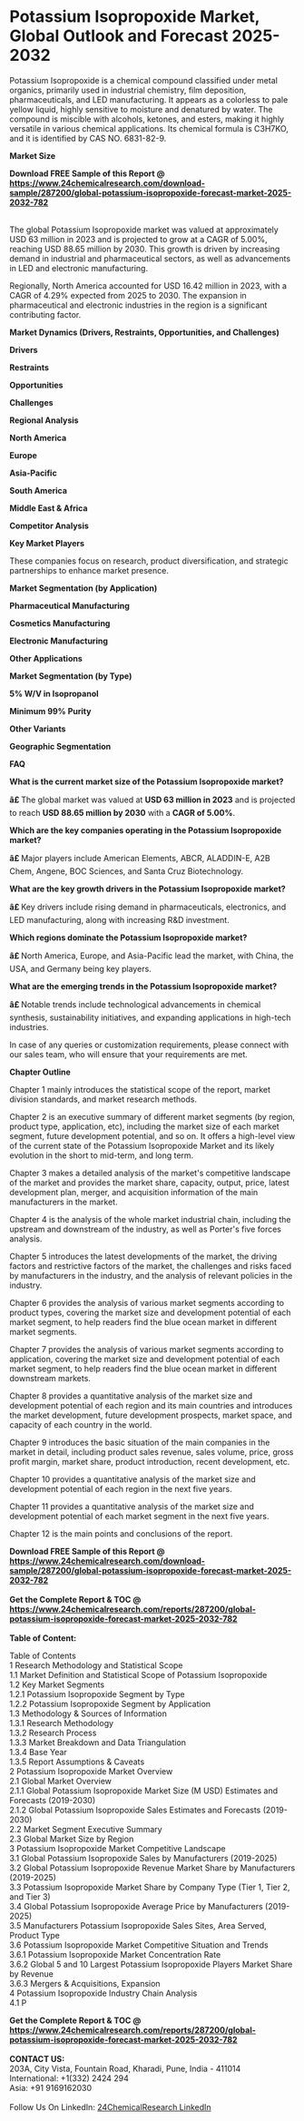 <h1>Potassium Isopropoxide Market, Global Outlook and Forecast 2025-2032</h1><p>Potassium Isopropoxide is a chemical compound classified under metal organics, primarily used in industrial chemistry, film deposition, pharmaceuticals, and LED manufacturing. It appears as a colorless to pale yellow liquid, highly sensitive to moisture and denatured by water. The compound is miscible with alcohols, ketones, and esters, making it highly versatile in various chemical applications. Its chemical formula is C3H7KO, and it is identified by CAS NO. 6831-82-9.</p><p>
<strong>Market Size</strong></p><p>
</p><div><b>Download FREE Sample of this Report @ 
            <a href="https://www.24chemicalresearch.com/download-sample/287200/global-potassium-isopropoxide-forecast-market-2025-2032-782">
            https://www.24chemicalresearch.com/download-sample/287200/global-potassium-isopropoxide-forecast-market-2025-2032-782</a></b></div><br><p>The global Potassium Isopropoxide market was valued at approximately USD 63 million in 2023 and is projected to grow at a CAGR of 5.00%, reaching USD 88.65 million by 2030. This growth is driven by increasing demand in industrial and pharmaceutical sectors, as well as advancements in LED and electronic manufacturing.</p><p>
</p><p>Regionally, North America accounted for USD 16.42 million in 2023, with a CAGR of 4.29% expected from 2025 to 2030. The expansion in pharmaceutical and electronic industries in the region is a significant contributing factor.</p><p>
<strong>Market Dynamics (Drivers, Restraints, Opportunities, and Challenges)</strong></p><p>
<strong>Drivers</strong></p><p>
</p><p>
<strong>Restraints</strong></p><p>
</p><p>
<strong>Opportunities</strong></p><p>
</p><p>
<strong>Challenges</strong></p><p>
</p><p>
<strong>Regional Analysis</strong></p><p>
<strong>North America</strong></p><p>
</p><p>
<strong>Europe</strong></p><p>
</p><p>
<strong>Asia-Pacific</strong></p><p>
</p><p>
<strong>South America</strong></p><p>
</p><p>
<strong>Middle East &amp; Africa</strong></p><p>
</p><p>
<strong>Competitor Analysis</strong></p><p>
<strong>Key Market Players</strong></p><p>
</p><p>
</p><p>These companies focus on research, product diversification, and strategic partnerships to enhance market presence.</p><p>
<strong>Market Segmentation (by Application)</strong></p><p>
<strong>Pharmaceutical Manufacturing</strong></p><p>
</p><p>
<strong>Cosmetics Manufacturing</strong></p><p>
</p><p>
<strong>Electronic Manufacturing</strong></p><p>
</p><p>
<strong>Other Applications</strong></p><p>
</p><p>
<strong>Market Segmentation (by Type)</strong></p><p>
<strong>5% W/V in Isopropanol</strong></p><p>
</p><p>
<strong>Minimum 99% Purity</strong></p><p>
</p><p>
<strong>Other Variants</strong></p><p>
</p><p>
<strong>Geographic Segmentation</strong></p><p>
</p><p>
<strong>FAQ </strong></p><p>
<strong>What is the current market size of the Potassium Isopropoxide market?</strong></p><p>
</p><p><strong>â£ </strong>The global market was valued at <strong>USD 63 million in 2023</strong> and is projected to reach <strong>USD 88.65 million by 2030</strong> with a <strong>CAGR of 5.00%</strong>.</p><p>
<strong>Which are the key companies operating in the Potassium Isopropoxide market?</strong></p><p>
</p><p><strong>â£ </strong>Major players include American Elements, ABCR, ALADDIN-E, A2B Chem, Angene, BOC Sciences, and Santa Cruz Biotechnology.</p><p>
<strong>What are the key growth drivers in the Potassium Isopropoxide market?</strong></p><p>
</p><p><strong>â£ </strong>Key drivers include rising demand in pharmaceuticals, electronics, and LED manufacturing, along with increasing R&amp;D investment.</p><p>
<strong>Which regions dominate the Potassium Isopropoxide market?</strong></p><p>
</p><p><strong>â£ </strong>North America, Europe, and Asia-Pacific lead the market, with China, the USA, and Germany being key players.</p><p>
<strong>What are the emerging trends in the Potassium Isopropoxide market?</strong></p><p>
</p><p><strong>â£ </strong>Notable trends include technological advancements in chemical synthesis, sustainability initiatives, and expanding applications in high-tech industries.</p><p>
</p><p>
</p><p>
In case of any queries or customization requirements, please connect with our sales team, who will ensure that your requirements are met.</p><p>
<strong>Chapter Outline</strong></p><p>
Chapter 1 mainly introduces the statistical scope of the report, market division standards, and market research methods.</p><p>
Chapter 2 is an executive summary of different market segments (by region, product type, application, etc), including the market size of each market segment, future development potential, and so on. It offers a high-level view of the current state of the Potassium Isopropoxide Market and its likely evolution in the short to mid-term, and long term.</p><p>
Chapter 3 makes a detailed analysis of the market's competitive landscape of the market and provides the market share, capacity, output, price, latest development plan, merger, and acquisition information of the main manufacturers in the market.</p><p>
Chapter 4 is the analysis of the whole market industrial chain, including the upstream and downstream of the industry, as well as Porter's five forces analysis.</p><p>
Chapter 5 introduces the latest developments of the market, the driving factors and restrictive factors of the market, the challenges and risks faced by manufacturers in the industry, and the analysis of relevant policies in the industry.</p><p>
Chapter 6 provides the analysis of various market segments according to product types, covering the market size and development potential of each market segment, to help readers find the blue ocean market in different market segments.</p><p>
Chapter 7 provides the analysis of various market segments according to application, covering the market size and development potential of each market segment, to help readers find the blue ocean market in different downstream markets.</p><p>
Chapter 8 provides a quantitative analysis of the market size and development potential of each region and its main countries and introduces the market development, future development prospects, market space, and capacity of each country in the world.</p><p>
Chapter 9 introduces the basic situation of the main companies in the market in detail, including product sales revenue, sales volume, price, gross profit margin, market share, product introduction, recent development, etc.</p><p>
Chapter 10 provides a quantitative analysis of the market size and development potential of each region in the next five years.</p><p>
Chapter 11 provides a quantitative analysis of the market size and development potential of each market segment in the next five years.</p><p>
Chapter 12 is the main points and conclusions of the report.</p><div><b>Download FREE Sample of this Report @ 
            <a href="https://www.24chemicalresearch.com/download-sample/287200/global-potassium-isopropoxide-forecast-market-2025-2032-782">
            https://www.24chemicalresearch.com/download-sample/287200/global-potassium-isopropoxide-forecast-market-2025-2032-782</a></b></div><br><div><b>Get the Complete Report & TOC @ 
            <a href="https://www.24chemicalresearch.com/reports/287200/global-potassium-isopropoxide-forecast-market-2025-2032-782">
            https://www.24chemicalresearch.com/reports/287200/global-potassium-isopropoxide-forecast-market-2025-2032-782</a></b></div><br>
            <b>Table of Content:</b><p>Table of Contents<br />
1 Research Methodology and Statistical Scope<br />
1.1 Market Definition and Statistical Scope of Potassium Isopropoxide<br />
1.2 Key Market Segments<br />
1.2.1 Potassium Isopropoxide Segment by Type<br />
1.2.2 Potassium Isopropoxide Segment by Application<br />
1.3 Methodology & Sources of Information<br />
1.3.1 Research Methodology<br />
1.3.2 Research Process<br />
1.3.3 Market Breakdown and Data Triangulation<br />
1.3.4 Base Year<br />
1.3.5 Report Assumptions & Caveats<br />
2 Potassium Isopropoxide Market Overview<br />
2.1 Global Market Overview<br />
2.1.1 Global Potassium Isopropoxide Market Size (M USD) Estimates and Forecasts (2019-2030)<br />
2.1.2 Global Potassium Isopropoxide Sales Estimates and Forecasts (2019-2030)<br />
2.2 Market Segment Executive Summary<br />
2.3 Global Market Size by Region<br />
3 Potassium Isopropoxide Market Competitive Landscape<br />
3.1 Global Potassium Isopropoxide Sales by Manufacturers (2019-2025)<br />
3.2 Global Potassium Isopropoxide Revenue Market Share by Manufacturers (2019-2025)<br />
3.3 Potassium Isopropoxide Market Share by Company Type (Tier 1, Tier 2, and Tier 3)<br />
3.4 Global Potassium Isopropoxide Average Price by Manufacturers (2019-2025)<br />
3.5 Manufacturers Potassium Isopropoxide Sales Sites, Area Served, Product Type<br />
3.6 Potassium Isopropoxide Market Competitive Situation and Trends<br />
3.6.1 Potassium Isopropoxide Market Concentration Rate<br />
3.6.2 Global 5 and 10 Largest Potassium Isopropoxide Players Market Share by Revenue<br />
3.6.3 Mergers & Acquisitions, Expansion<br />
4 Potassium Isopropoxide Industry Chain Analysis<br />
4.1 P</p><div><b>Get the Complete Report & TOC @ 
            <a href="https://www.24chemicalresearch.com/reports/287200/global-potassium-isopropoxide-forecast-market-2025-2032-782">
            https://www.24chemicalresearch.com/reports/287200/global-potassium-isopropoxide-forecast-market-2025-2032-782</a></b></div><br><b>CONTACT US:</b><br>
            203A, City Vista, Fountain Road, Kharadi, Pune, India - 411014<br>
            International: +1(332) 2424 294<br>
            Asia: +91 9169162030 <br><br>
            Follow Us On LinkedIn: <a href="https://www.linkedin.com/company/24chemicalresearch/">24ChemicalResearch LinkedIn</a>